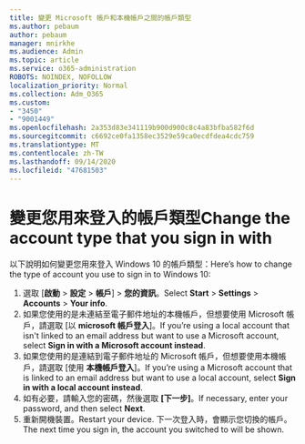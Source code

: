 ```yaml
---
title: 變更 Microsoft 帳戶和本機帳戶之間的帳戶類型
ms.author: pebaum
author: pebaum
manager: mnirkhe
ms.audience: Admin
ms.topic: article
ms.service: o365-administration
ROBOTS: NOINDEX, NOFOLLOW
localization_priority: Normal
ms.collection: Adm_O365
ms.custom:
- "3450"
- "9001449"
ms.openlocfilehash: 2a353d83e341119b900d900c8c4a83bfba582f6d
ms.sourcegitcommit: c6692ce0fa1358ec3529e59ca0ecdfdea4cdc759
ms.translationtype: MT
ms.contentlocale: zh-TW
ms.lasthandoff: 09/14/2020
ms.locfileid: "47681503"
---
```

# <a name="change-the-account-type-that-you-sign-in-with"></a><span data-ttu-id="0fa7f-102">變更您用來登入的帳戶類型</span><span class="sxs-lookup"><span data-stu-id="0fa7f-102">Change the account type that you sign in with</span></span>

<span data-ttu-id="0fa7f-103">以下說明如何變更您用來登入 Windows 10 的帳戶類型：</span><span class="sxs-lookup"><span data-stu-id="0fa7f-103">Here’s how to change the type of account you use to sign in to Windows 10:</span></span>

1. <span data-ttu-id="0fa7f-104">選取 [**啟動**  >  **設定**  >  **帳戶**]  >  **您的資訊**。</span><span class="sxs-lookup"><span data-stu-id="0fa7f-104">Select **Start** > **Settings** > **Accounts** > **Your info**.</span></span>
2. <span data-ttu-id="0fa7f-105">如果您使用的是未連結至電子郵件地址的本機帳戶，但想要使用 Microsoft 帳戶，請選取 [以 **microsoft 帳戶登入**]。</span><span class="sxs-lookup"><span data-stu-id="0fa7f-105">If you’re using a local account that isn't linked to an email address but want to use a Microsoft account, select **Sign in with a Microsoft account instead**.</span></span>
3. <span data-ttu-id="0fa7f-106">如果您使用的是連結到電子郵件地址的 Microsoft 帳戶，但想要使用本機帳戶，請選取 [使用 **本機帳戶登入**]。</span><span class="sxs-lookup"><span data-stu-id="0fa7f-106">If you’re using a Microsoft account that is linked to an email address but want to use a local account, select **Sign in with a local account instead**.</span></span>
4. <span data-ttu-id="0fa7f-107">如有必要，請輸入您的密碼，然後選取 **[下一步]**。</span><span class="sxs-lookup"><span data-stu-id="0fa7f-107">If necessary, enter your password, and then select **Next**.</span></span>
5. <span data-ttu-id="0fa7f-108">重新開機裝置。</span><span class="sxs-lookup"><span data-stu-id="0fa7f-108">Restart your device.</span></span> <span data-ttu-id="0fa7f-109">下一次登入時，會顯示您切換的帳戶。</span><span class="sxs-lookup"><span data-stu-id="0fa7f-109">The next time you sign in, the account you switched to will be shown.</span></span>